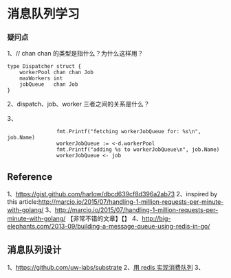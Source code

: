 # 消息队列学习


### 疑问点
1、// chan chan 的类型是指什么？为什么这样用？
```Golang
type Dispatcher struct {
	workerPool chan chan Job
	maxWorkers int
	jobQueue   chan Job
}
```
2、dispatch、job、worker 三者之间的关系是什么？

3、

```任务分发的过程
				fmt.Printf("fetching workerJobQueue for: %s\n", job.Name)
				workerJobQueue := <-d.workerPool
				fmt.Printf("adding %s to workerJobQueue\n", job.Name)
				workerJobQueue <- job
```

## Reference 
1、https://gist.github.com/harlow/dbcd639cf8d396a2ab73
2、inspired by this article:http://marcio.io/2015/07/handling-1-million-requests-per-minute-with-golang/
3、http://marcio.io/2015/07/handling-1-million-requests-per-minute-with-golang/ 【非常不错的文章】【】
4、http://big-elephants.com/2013-09/building-a-message-queue-using-redis-in-go/ 

## 消息队列设计
1、https://github.com/uw-labs/substrate
2、[用 redis 实现消费队列](https://juejin.im/entry/5a24e43ff265da432e5bd731)
3、